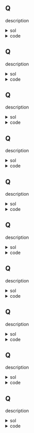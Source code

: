 ## Q
description

<details><summary>sol</summary>
<p>

#### hint

</p></details>

<details><summary>code</summary>
<p>

```python
code
```
</p></details>

## Q
description

<details><summary>sol</summary>
<p>

#### hint

</p></details>

<details><summary>code</summary>
<p>

```python
code
```
</p></details>

## Q
description

<details><summary>sol</summary>
<p>

#### hint

</p></details>

<details><summary>code</summary>
<p>

```python
code
```
</p></details>

## Q
description

<details><summary>sol</summary>
<p>

#### hint

</p></details>

<details><summary>code</summary>
<p>

```python
code
```
</p></details>

## Q
description

<details><summary>sol</summary>
<p>

#### hint

</p></details>

<details><summary>code</summary>
<p>

```python
code
```
</p></details>

## Q
description

<details><summary>sol</summary>
<p>

#### hint

</p></details>

<details><summary>code</summary>
<p>

```python
code
```
</p></details>

## Q
description

<details><summary>sol</summary>
<p>

#### hint

</p></details>

<details><summary>code</summary>
<p>

```python
code
```
</p></details>

## Q
description

<details><summary>sol</summary>
<p>

#### hint

</p></details>

<details><summary>code</summary>
<p>

```python
code
```
</p></details>

## Q
description

<details><summary>sol</summary>
<p>

#### hint

</p></details>

<details><summary>code</summary>
<p>

```python
code
```
</p></details>

## Q
description

<details><summary>sol</summary>
<p>

#### hint

</p></details>

<details><summary>code</summary>
<p>

```python
code
```
</p></details>
